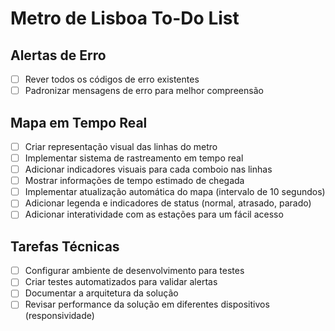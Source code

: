 # Metro de Lisboa To-Do List

## Alertas de Erro
- [ ] Rever todos os códigos de erro existentes
- [ ] Padronizar mensagens de erro para melhor compreensão

## Mapa em Tempo Real
- [ ] Criar representação visual das linhas do metro
- [ ] Implementar sistema de rastreamento em tempo real
- [ ] Adicionar indicadores visuais para cada comboio nas linhas
- [ ] Mostrar informações de tempo estimado de chegada
- [ ] Implementar atualização automática do mapa (intervalo de 10 segundos)
- [ ] Adicionar legenda e indicadores de status (normal, atrasado, parado)
- [ ] Adicionar interatividade com as estações para um fácil acesso

## Tarefas Técnicas
- [ ] Configurar ambiente de desenvolvimento para testes
- [ ] Criar testes automatizados para validar alertas
- [ ] Documentar a arquitetura da solução
- [ ] Revisar performance da solução em diferentes dispositivos (responsividade)